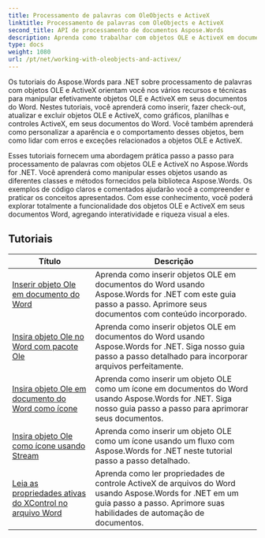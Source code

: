 ```yaml
---
title: Processamento de palavras com OleObjects e ActiveX
linktitle: Processamento de palavras com OleObjects e ActiveX
second_title: API de processamento de documentos Aspose.Words
description: Aprenda como trabalhar com objetos OLE e ActiveX em documentos do Word com Aspose.Words for .NET. Tutoriais detalhados com exemplos de código.
type: docs
weight: 1080
url: /pt/net/working-with-oleobjects-and-activex/
---
```


Os tutoriais do Aspose.Words para .NET sobre processamento de palavras com objetos OLE e ActiveX orientam você nos vários recursos e técnicas para manipular efetivamente objetos OLE e ActiveX em seus documentos do Word. Nestes tutoriais, você aprenderá como inserir, fazer check-out, atualizar e excluir objetos OLE e ActiveX, como gráficos, planilhas e controles ActiveX, em seus documentos do Word. Você também aprenderá como personalizar a aparência e o comportamento desses objetos, bem como lidar com erros e exceções relacionados a objetos OLE e ActiveX.

Esses tutoriais fornecem uma abordagem prática passo a passo para processamento de palavras com objetos OLE e ActiveX no Aspose.Words for .NET. Você aprenderá como manipular esses objetos usando as diferentes classes e métodos fornecidos pela biblioteca Aspose.Words. Os exemplos de código claros e comentados ajudarão você a compreender e praticar os conceitos apresentados. Com esse conhecimento, você poderá explorar totalmente a funcionalidade dos objetos OLE e ActiveX em seus documentos Word, agregando interatividade e riqueza visual a eles.

 ## Tutoriais
| Título | Descrição |
| --- | --- |
| [Inserir objeto Ole em documento do Word](./insert-ole-object/) | Aprenda como inserir objetos OLE em documentos do Word usando Aspose.Words for .NET com este guia passo a passo. Aprimore seus documentos com conteúdo incorporado. |
| [Insira objeto Ole no Word com pacote Ole](./insert-ole-object-with-ole-package/) | Aprenda como inserir objetos OLE em documentos do Word usando Aspose.Words for .NET. Siga nosso guia passo a passo detalhado para incorporar arquivos perfeitamente. |
| [Insira objeto Ole em documento do Word como ícone](./insert-ole-object-as-icon/) | Aprenda como inserir um objeto OLE como um ícone em documentos do Word usando Aspose.Words for .NET. Siga nosso guia passo a passo para aprimorar seus documentos. |
| [Insira objeto Ole como ícone usando Stream](./insert-ole-object-as-icon-using-stream/) | Aprenda como inserir um objeto OLE como um ícone usando um fluxo com Aspose.Words for .NET neste tutorial passo a passo detalhado. |
| [Leia as propriedades ativas do XControl no arquivo Word](./read-active-xcontrol-properties/) | Aprenda como ler propriedades de controle ActiveX de arquivos do Word usando Aspose.Words for .NET em um guia passo a passo. Aprimore suas habilidades de automação de documentos. |